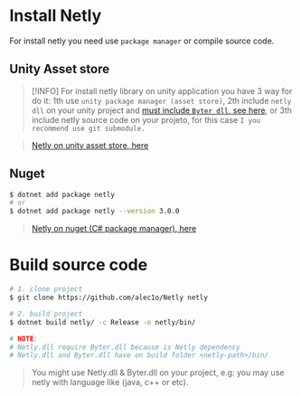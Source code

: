 # Install Netly
For install netly you need use ``package manager`` or compile source code.

## Unity Asset store
> [!INFO]
> For install netly library on unity application you have 3 way for do it: 1th use ``unity package manager (asset store)``, 2th include ``netly dll`` on your unity project and [must include ``Byter dll``, see here](https://github.com/alec1o/Byter), or 3th include netly source code on your projeto, for this case ``I you recommend use git submodule.``

> [Netly on unity asset store, here](https://assetstore.unity.com/packages/tools/network/225473)

## Nuget
```bash
$ dotnet add package netly
# or
$ dotnet add package netly --version 3.0.0
```
> [Netly on nuget (C# package manager), here](https://assetstore.unity.com/packages/tools/network/225473)


# Build source code
```bash
# 1. clone project
$ git clone https://github.com/alec1o/Netly netly 

# 2. build project
$ dotnet build netly/ -c Release -o netly/bin/

# NOTE:
# Netly.dll require Byter.dll because is Netly dependency
# Netly.dll and Byter.dll have on build folder <netly-path>/bin/
```
> You might use Netly.dll & Byter.dll on your project, e.g: you may use netly with language like (java, c++ or etc).